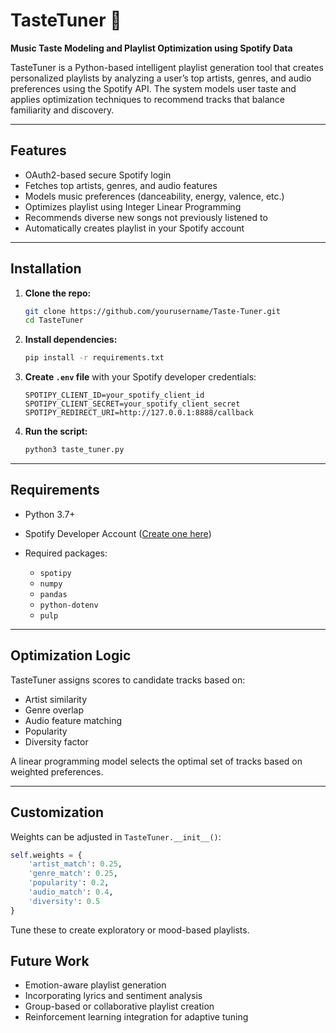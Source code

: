 
# TasteTuner 🎵  
**Music Taste Modeling and Playlist Optimization using Spotify Data**

TasteTuner is a Python-based intelligent playlist generation tool that creates personalized playlists by analyzing a user’s top artists, genres, and audio preferences using the Spotify API. The system models user taste and applies optimization techniques to recommend tracks that balance familiarity and discovery.

---

## Features

- OAuth2-based secure Spotify login
- Fetches top artists, genres, and audio features
- Models music preferences (danceability, energy, valence, etc.)
- Optimizes playlist using Integer Linear Programming
- Recommends diverse new songs not previously listened to
- Automatically creates playlist in your Spotify account

---

## Installation

1. **Clone the repo:**
   ```bash
   git clone https://github.com/yourusername/Taste-Tuner.git
   cd TasteTuner


2. **Install dependencies:**

   ```bash
   pip install -r requirements.txt
   ```

3. **Create `.env` file** with your Spotify developer credentials:

   ```
   SPOTIPY_CLIENT_ID=your_spotify_client_id
   SPOTIPY_CLIENT_SECRET=your_spotify_client_secret
   SPOTIPY_REDIRECT_URI=http://127.0.0.1:8888/callback
   ```

4. **Run the script:**

   ```bash
   python3 taste_tuner.py
   ```

---

## Requirements

* Python 3.7+
* Spotify Developer Account ([Create one here](https://developer.spotify.com/dashboard/))
* Required packages:

  * `spotipy`
  * `numpy`
  * `pandas`
  * `python-dotenv`
  * `pulp`

---

## Optimization Logic

TasteTuner assigns scores to candidate tracks based on:

* Artist similarity
* Genre overlap
* Audio feature matching
* Popularity
* Diversity factor

A linear programming model selects the optimal set of tracks based on weighted preferences.

---

## Customization

Weights can be adjusted in `TasteTuner.__init__()`:

```python
self.weights = {
    'artist_match': 0.25,
    'genre_match': 0.25,
    'popularity': 0.2,
    'audio_match': 0.4,
    'diversity': 0.5
}
```

Tune these to create exploratory or mood-based playlists.


## Future Work

* Emotion-aware playlist generation
* Incorporating lyrics and sentiment analysis
* Group-based or collaborative playlist creation
* Reinforcement learning integration for adaptive tuning